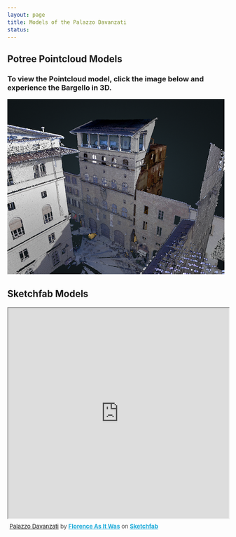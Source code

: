 ```yaml
---
layout: page
title: Models of the Palazzo Davanzati
status: 
---
```

<article>
     <h2>Potree Pointcloud Models</h2>
     <h3>To view the Pointcloud model, click the image below and experience the Bargello in 3D.</h3>
 <p>
  <a href="http://3d.wlu.edu/v20/davanzati.html" title="Redirect to Palazzo Davanzati Model">
    <img src="/assets/images/palazzo-davanzati-models-pointcloud.png" alt="Palazzo Davanzati Model" />
  </a>
</p>
     <article>
     <h2>Sketchfab Models</h2>
          <p>
<div class="sketchfab-embed-wrapper"><iframe width="100%" height="480" src="https://sketchfab.com/models/b91983f2635c4dd598d24db5ef901c95/embed" allow="autoplay; fullscreen; vr" mozallowfullscreen="true" webkitallowfullscreen="true"></iframe>
<p style="font-size: 13px; font-weight: normal; margin: 5px; color: #4A4A4A;">
    <a href="https://sketchfab.com/3d-models/davanzati-10m-v1b-b91983f2635c4dd598d24db5ef901c95?utm_medium=embed&utm_campaign=share-popup&utm_content=b91983f2635c4dd598d24db5ef901c95">Palazzo Davanzati</a>
    by <a href="https://sketchfab.com/FLAW?utm_medium=embed&utm_source=website&utm_campaign=share-popup" target="_blank_" style="font-weight: bold; color: #1CAAD9;">Florence As It Was</a>
    on <a href="https://sketchfab.com?utm_medium=embed&utm_source=website&utm_campaign=share-popup" target="_blank_" style="font-weight: bold; color: #1CAAD9;">Sketchfab</a>
</p>
</div>
